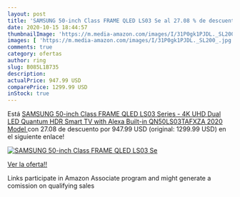 ```yaml
---
layout: post
title: 'SAMSUNG 50-inch Class FRAME QLED LS03 Se al 27.08 % de descuento'
date: 2020-10-15 18:44:57
thumbnailImage: 'https://m.media-amazon.com/images/I/31P0gk1PJDL._SL200_.jpg'
images: [ 'https://m.media-amazon.com/images/I/31P0gk1PJDL._SL200_.jpg' ]
comments: true
category: ofertas
author: ring
slug: B085L1B735
description:
actualPrice: 947.99 USD
comparePrice: 1299.99 USD
inStock: true
---
```


Está [SAMSUNG 50-inch Class FRAME QLED LS03 Series - 4K UHD Dual LED Quantum HDR Smart TV with Alexa Built-in  QN50LS03TAFXZA  2020 Model ](https://www.amazon.com/dp/B085L1B735/?tag=tolees-20) con 27.08 de descuento por 947.99 USD (original: 1299.99 USD) en el siguiente enlace!

[![SAMSUNG 50-inch Class FRAME QLED LS03 Se](https://m.media-amazon.com/images/I/31P0gk1PJDL._SL200_.jpg)](https://www.amazon.com/dp/B085L1B735/?tag=tolees-20)

[Ver la oferta!!](https://www.amazon.com/dp/B085L1B735/?tag=tolees-20)

Links participate in Amazon Associate program and might generate a comission on qualifying sales


